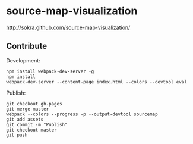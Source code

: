 # source-map-visualization

http://sokra.github.com/source-map-visualization/

## Contribute

Development:

``` text
npm install webpack-dev-server -g
npm install
webpack-dev-server --content-page index.html --colors --devtool eval
```

Publish:

``` text
git checkout gh-pages
git merge master
webpack --colors --progress -p --output-devtool sourcemap
git add assets
git commit -m "Publish"
git checkout master
git push
```